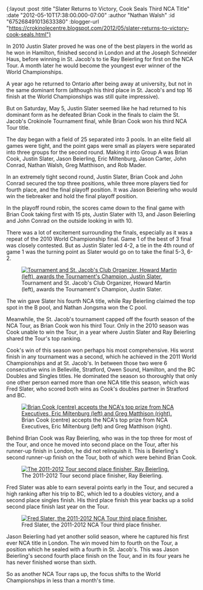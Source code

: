 {:layout :post
 :title "Slater Returns to Victory, Cook Seals Third NCA Title"
 :date "2012-05-10T17:38:00.000-07:00"
 :author "Nathan Walsh"
 :id "675268491013633380"
 :blogger-url "https://crokinolecentre.blogspot.com/2012/05/slater-returns-to-victory-cook-seals.html"}

In 2010 Justin Slater proved he was one of the best players in the world as he won in Hamilton, finished second in London and at the Joseph Schneider Haus, before winning in St. Jacob's to tie Ray Beierling for first on the NCA Tour. A month later he would become the youngest ever winner of the World Championships.

A year ago he returned to Ontario after being away at university, but not in the same dominant form (although his third place in St. Jacob's and top 16 finish at the World Championships was still quite impressive).

But on Saturday, May 5, Justin Slater seemed like he had returned to his dominant form as he defeated Brian Cook in the finals to claim the St. Jacob's Crokinole Tournament final, while Brian Cook won his third NCA Tour title.

The day began with a field of 25 separated into 3 pools. In an elite field all games were tight, and the point gaps were small as players were separated into three groups for the second round. Making it into Group A was Brian Cook, Justin Slater, Jason Beierling, Eric Miltenburg, Jason Carter, John Conrad, Nathan Walsh, Greg Matthison, and Rob Mader.

In an extremely tight second round, Justin Slater, Brian Cook and John Conrad secured the top three positions, while three more players tied for fourth place, and the final playoff position. It was Jason Beierling who would win the tiebreaker and hold the final playoff position.

In the playoff round robin, the scores came down to the final game with Brian Cook taking first with 15 pts, Justin Slater with 13, and Jason Beierling and John Conrad on the outside looking in with 10.

There was a lot of excitement surrounding the finals, especially as it was a repeat of the 2010 World Championship final. Game 1 of the best of 3 final was closely contested. But as Justin Slater led 4-2, a tie in the 4th round of game 1 was the turning point as Slater would go on to take the final 5-3, 6-2.

<figure>
	<a href="/images/2012-05-10-slater-returns-to-victory-cook-seals/IMG\_1079.jpg"><img src="/images/2012-05-10-slater-returns-to-victory-cook-seals/IMG\_1079.jpg" alt="Tournament and St. Jacob's Club Organizer, Howard Martin (left), awards the Tournament's Champion, Justin Slater." /></a>
	<figcaption>Tournament and St. Jacob's Club Organizer, Howard Martin (left), awards the Tournament's Champion, Justin Slater.</figcaption>
</figure>

The win gave Slater his fourth NCA title, while Ray Beierling claimed the top spot in the B pool, and Nathan Jongsma won the C pool.

Meanwhile, the St. Jacob's tournament capped off the fourth season of the NCA Tour, as Brian Cook won his third Tour. Only in the 2010 season was Cook unable to win the Tour, in a year where Justin Slater and Ray Beierling shared the Tour's top ranking.

Cook's win of this season won perhaps his most comprehensive. His worst finish in any tournament was a second, which he achieved in the 2011 World Championships and at St. Jacob's. In between those two were 6 consecutive wins in Belleville, Stratford, Owen Sound, Hamilton, and the BC Doubles and Singles titles. He dominated the season so thoroughly that only one other person earned more than one NCA title this season, which was Fred Slater, who scored both wins as Cook's doubles partner in Stratford and BC.

<figure>
	<a href="/images/2012-05-10-slater-returns-to-victory-cook-seals/IMG\_1095.jpg"><img src="/images/2012-05-10-slater-returns-to-victory-cook-seals/IMG\_1095.jpg" alt="Brian Cook (centre) accepts the NCA's top prize from NCA Executives, Eric Miltenburg (left) and Greg Matthison (right)." /></a>
	<figcaption>Brian Cook (centre) accepts the NCA's top prize from NCA Executives, Eric Miltenburg (left) and Greg Matthison (right).</figcaption>
</figure>

Behind Brian Cook was Ray Beierling, who was in the top three for most of the Tour, and once he moved into second place on the Tour, after his runner-up finish in London, he did not relinquish it. This is Beierling's second runner-up finish on the Tour, both of which were behind Brian Cook.

<figure>
	<a href="/images/2012-05-10-slater-returns-to-victory-cook-seals/IMG\_1092.jpg"><img src="/images/2012-05-10-slater-returns-to-victory-cook-seals/IMG\_1092.jpg" alt="The 2011-2012 Tour second place finisher, Ray Beierling." /></a>
	<figcaption>The 2011-2012 Tour second place finisher, Ray Beierling.</figcaption>
</figure>

Fred Slater was able to earn several points early in the Tour, and secured a high ranking after his trip to BC, which led to a doubles victory, and a second place singles finish. His third place finish this year backs up a solid second place finish last year on the Tour.

<figure>
	<a href="/images/2012-05-10-slater-returns-to-victory-cook-seals/IMG\_1089.jpg"><img src="/images/2012-05-10-slater-returns-to-victory-cook-seals/IMG\_1089.jpg" alt="Fred Slater, the 2011-2012 NCA Tour third place finisher." /></a>
	<figcaption>Fred Slater, the 2011-2012 NCA Tour third place finisher.</figcaption>
</figure>

Jason Beierling had yet another solid season, where he captured his first ever NCA title in London. The win moved him to fourth on the Tour, a position which he sealed with a fourth in St. Jacob's. This was Jason Beierling's second fourth place finish on the Tour, and in its four years he has never finished worse than sixth.

So as another NCA Tour raps up, the focus shifts to the World Championships in less than a month's time.

